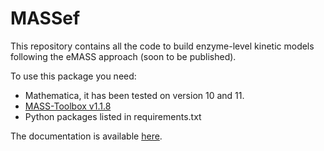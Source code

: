 # MASSef

This repository contains all the code to build enzyme-level kinetic models following the eMASS approach (soon to be published).

To use this package you need:
- Mathematica, it has been tested on version 10 and 11.
- [MASS-Toolbox v1.1.8](https://github.com/opencobra/MASS-Toolbox)
- Python packages listed in requirements.txt

The documentation is available [here](http://massef.readthedocs.io).
